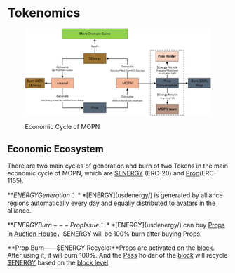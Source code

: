 # Tokenomics

<figure><img src="../.gitbook/assets/Economic Cycle of MOPN.png" alt=""><figcaption><p>Economic Cycle of MOPN</p></figcaption></figure>

## Economic Ecosystem

There are two main cycles of generation and burn of two Tokens in the main economic cycle of MOPN, which are [$ENERGY](usdenergy/) (ERC-20) and [Prop](prop/)(ERC-1155).

**$ENERGY Generation：**[$ENERGY](usdenergy/) is generated by alliance [regions](../how-to-play/map-system.md#region) automatically every day and equally distributed to avatars in the alliance.

**$ENERGY Burn--- Prop Issue：**[$ENERGY](usdenergy/) can buy [Props](prop/) in [Auction House](prop/prop-auction.md)，$ENERGY will be 100% burn after buying Props.

**Prop Burn——$ENERGY Recycle:**Props are activated on the [block](../how-to-play/map-system.md#block). After using it, it will burn 100%. And the [Pass](pass/) holder of the [block](../how-to-play/map-system.md#block) will recycle[ $ENERGY](usdenergy/) based on the [block level](../how-to-play/map-system.md#block-level).
